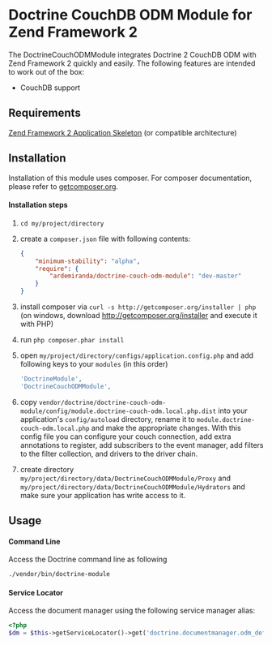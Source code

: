 # Doctrine CouchDB ODM Module for Zend Framework 2

The DoctrineCouchODMModule integrates Doctrine 2 CouchDB ODM with Zend Framework 2
quickly and easily. The following features are intended to work out of the box:

  - CouchDB support

## Requirements
[Zend Framework 2 Application Skeleton](http://www.github.com/zendframework/ZendSkeletonApplication) (or compatible
architecture)

## Installation

Installation of this module uses composer. For composer documentation, please refer to
[getcomposer.org](http://getcomposer.org/).

#### Installation steps

  1. `cd my/project/directory`
  2. create a `composer.json` file with following contents:

     ```json
     {
         "minimum-stability": "alpha",
         "require": {
             "ardemiranda/doctrine-couch-odm-module": "dev-master"
         }
     }
     ```
  3. install composer via `curl -s http://getcomposer.org/installer | php` (on windows, download
     http://getcomposer.org/installer and execute it with PHP)
  4. run `php composer.phar install`
  5. open `my/project/directory/configs/application.config.php` and add following keys to your `modules` (in this order)

     ```php
     'DoctrineModule',
     'DoctrineCouchODMModule',
     ```

  6. copy `vendor/doctrine/doctrine-couch-odm-module/config/module.doctrine-couch-odm.local.php.dist` into your application's
     `config/autoload` directory, rename it to `module.doctrine-couch-odm.local.php` and make the appropriate changes.
     With this config file you can configure your couch connection, add extra annotations to register, add subscribers to
     the event manager, add filters to the filter collection, and drivers to the driver chain.

  7. create directory `my/project/directory/data/DoctrineCouchODMModule/Proxy` and
     `my/project/directory/data/DoctrineCouchODMModule/Hydrators` and make sure your application has write access to it.

## Usage

#### Command Line
Access the Doctrine command line as following

```sh
./vendor/bin/doctrine-module
```

#### Service Locator
Access the document manager using the following service manager alias:

```php
<?php
$dm = $this->getServiceLocator()->get('doctrine.documentmanager.odm_default');
```
